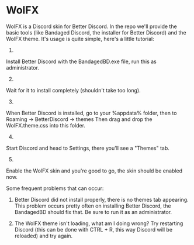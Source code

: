 # WolFX
WolFX is a Discord skin for Better Discord. In the repo we'll provide the basic tools (like Bandaged Discord, the installer for Better Discord) and the WolFX theme.
It's usage is quite simple, here's a little tutorial:

1.
  Install Better Discord with the BandagedBD.exe file, run this as administrator.
  
2.
  Wait for it to install completely (shouldn't take too long).
  
3.
  When Better Discord is installed, go to your %appdata% folder, then to Roaming -> BetterDiscord -> themes
  Then drag and drop the WolFX.theme.css into this folder.
  
4.
  Start Discord and head to Settings, there you'll see a "Themes" tab.
  
5.
  Enable the WolFX skin and you're good to go, the skin should be enabled now.
  
Some frequent problems that can occur:

1. Better Discord did not install properly, there is no themes tab appearing.
  This problem occurs pretty often on installing Better Discord, the BandagedBD should fix that. Be sure to run it as an administrator.
  
2. The WolFX theme isn't loading, what am I doing wrong?
  Try restarting Discord (this can be done with CTRL + R, this way Discord will be reloaded) and try again.
